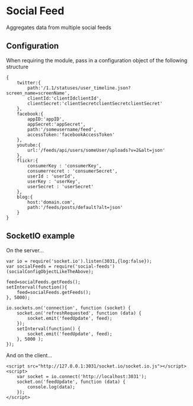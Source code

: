 Social Feed
====
Aggregates data from multiple social feeds

Configuration
----
When requiring the module, pass in a configuration object of the following
structure

    {
        twitter:{
            path:'/1.1/statuses/user_timeline.json?screen_name=screenName',
            clientId:'clientIdclientId',
            clientSecret:'clientSecretclientSecretclientSecret'
        },
        facebook:{
            appID:'appID',
            appSecret:'appSecret',
            path:'/someusername/feed',
            accessToken:'facebookAccessToken'
        },
        youtube:{
            url:'/feeds/api/users/someUser/uploads?v=2&alt=json'
        },
        flickr:{
            consumerKey : 'consumerKey',
            consumerrecret : 'consumerSecret',
            userId : 'userId',
            userKey : 'userKey',
            userSecret : 'userSecret'
        },
        blog:{
            host:'domain.com',
            path:'/feeds/posts/default?alt=json'
        }
    }

SocketIO example
----

On the server...

    var io = require('socket.io').listen(3031,{log:false});
    var socialFeeds = require('social-feeds')(socialConfigObjectLikeTheAbove);

    feed=socialFeeds.getFeeds();
    setInterval(function(){
        feed=socialFeeds.getFeeds();
    }, 5000);

    io.sockets.on('connection', function (socket) {
        socket.on('refreshRequested', function (data) {
            socket.emit('feedUpdate', feed);
        });
        setInterval(function() {
            socket.emit('feedUpdate', feed);
        }, 5000 );
    });


And on the client...


    <script src="http://127.0.0.1:3031/socket.io/socket.io.js"></script>
    <script>
        var socket = io.connect('http://localhost:3031');
        socket.on('feedUpdate', function (data) {
            console.log(data);
        });
    </script>
